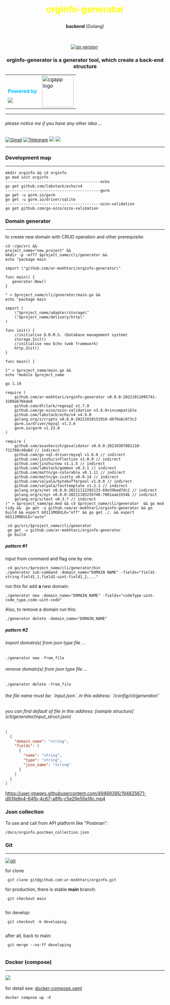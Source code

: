<!--suppress ALL -->
<h1 align="center" style="alignment: center;color: yellow">

orgInfo-generator
</h1>
<p align="center"><b>backend</b> (Golang)<br/><br/><br/></p>

<p align="center">
<a href="" target="_blank"><img src="https://img.shields.io/badge/Go-1.19+-00ADD8?style=for-the-badge&logo=go" alt="go version" /></a>&nbsp;
</p>

<h3 align="center">orginfo-generator is a generator tool, which create a back-end structure</h3>






<table cellpadding="0" cellspacing="0">
<tr>
    <td style="margin-top: -2rem" valign="button"><h4 style="color: deepskyblue;margin-bottom: -1.5rem">Powered by</h4></td>
    <td rowspan="2"><img alt="cgapp logo" src="https://raw.githubusercontent.com/create-go-app/cli/master/.github/images/cgapp_logo%402x.png" width="100px"/><br/></td>
  </tr>
  <tr>
    <td><img src="https://camo.githubusercontent.com/4724436344c2473558068577d7e9e6b597c2baabe75a499cd67e04a448e00d84/68747470733a2f2f7777772e766563746f726c6f676f2e7a6f6e652f6c6f676f732f676f6c616e672f676f6c616e672d617232312e737667" ></td>
  </tr>
</table> 



---

<h6> please notice me if you have any other idea ...
</h6>

<a href="mailto:neatland@gmail.com"><img alt="Gmail" title="Alireza Mokhtari G Gmail" src="https://camo.githubusercontent.com/571384769c09e0c66b45e39b5be70f68f552db3e2b2311bc2064f0d4a9f5983b/68747470733a2f2f696d672e736869656c64732e696f2f62616467652f476d61696c2d4431343833363f7374796c653d666f722d7468652d6261646765266c6f676f3d676d61696c266c6f676f436f6c6f723d7768697465" data-canonical-src="https://img.shields.io/badge/Gmail-D14836?style=for-the-badge&amp;logo=gmail&amp;logoColor=white" style="max-width: 100%;"></a>
<a href="https://t.me/ar_mokhtari" rel="nofollow"><img alt="Telegram" title="Alireza Mokhtari G Telegram" src="https://camo.githubusercontent.com/cf4ed981404024c1adfc79d5575c4edf1836c4fe36b24b03383ece888cef7e29/68747470733a2f2f696d672e736869656c64732e696f2f62616467652f54656c656772616d2d3243413545303f7374796c653d666f722d7468652d6261646765266c6f676f3d74656c656772616d266c6f676f436f6c6f723d7768697465" data-canonical-src="https://img.shields.io/badge/Telegram-2CA5E0?style=for-the-badge&amp;logo=telegram&amp;logoColor=white" style="max-width: 100%;"></a>
<a href="https://www.linkedin.com/in/alireza-mokhtari-garakani-b4288024/"><img src="https://img.shields.io/badge/LinkedIn-0077B5?style=for-the-badge&amp;logo=linkedin&amp;logoColor=white" style="max-width: 100%;"></a>
<a href="https://discord.gg/F2YVf8Bu4R"><img src="![Discord](https://img.shields.io/badge/%3CServer%3E-%237289DA.svg?style=for-the-badge&logo=discord&logoColor=white" style="max-width: 100%;"></a>

---

<h3> Development map </h3>
<hr>

````
mkdir orginfo && cd orginfo
go mod init orginfo
------------------------------------------echo
go get github.com/labstack/echo/v4
------------------------------------------gorm
go get -u gorm.io/gorm
go get -u gorm.io/driver/sqlite
------------------------------------------ozzo-validation
go get github.com/go-ozzo/ozzo-validation

````

<h3>Domain generator</h3>
<hr>
to create new domain with CRUD operation and other prerequisite:

````
cd ~/go/src &&
project_name="new_project" &&
mkdir -p -m777 $project_name/cli/generator &&
echo "package main

import \"github.com/ar-mokhtari/orginfo-generator\"

func main() {
   generator.New()
}

" > $project_name/cli/generator/main.go &&
echo "package main

import (
	\"$project_name/adapter/storage\"
	\"$project_name/delivery/http\"
)

func init() {
	//initialise D.B.M.S. (Database management system)
	storage.Init()
	//initialise new Echo (web framework)
	http.Init()
}

func main() {

}" > $project_name/main.go &&
echo "module $project_name

go 1.19

require (
	github.com/ar-mokhtari/orginfo-generator v0.0.0-20221011095741-3289a676bde8
	github.com/dlclark/regexp2 v1.7.0
	github.com/go-ozzo/ozzo-validation v3.6.0+incompatible
	github.com/labstack/echo/v4 v4.9.0
	golang.org/x/crypto v0.0.0-20221010152910-d6f0a8c073c2
	gorm.io/driver/mysql v1.3.6
	gorm.io/gorm v1.23.8
)

require (
	github.com/asaskevich/govalidator v0.0.0-20210307081110-f21760c49a8d // indirect
	github.com/go-sql-driver/mysql v1.6.0 // indirect
	github.com/jinzhu/inflection v1.0.0 // indirect
	github.com/jinzhu/now v1.1.5 // indirect
	github.com/labstack/gommon v0.3.1 // indirect
	github.com/mattn/go-colorable v0.1.11 // indirect
	github.com/mattn/go-isatty v0.0.14 // indirect
	github.com/valyala/bytebufferpool v1.0.0 // indirect
	github.com/valyala/fasttemplate v1.2.1 // indirect
	golang.org/x/net v0.0.0-20211112202133-69e39bad7dc2 // indirect
	golang.org/x/sys v0.0.0-20211103235746-7861aae1554b // indirect
	golang.org/x/text v0.3.7 // indirect
)" > $project_name/go.mod && cd $project_name/cli/generator  && go mod tidy &&  go get -u github.com/ar-mokhtari/orginfo-generator && go build && export GO111MODULE="off" && go get ./. && export GO111MODULE="auto"

````


````
 cd go/src/$project_name/cli/generator
 go get -u github.com/ar-mokhtari/orginfo-generator
 go build
````

<h5>pattern #1</h5>
input from command and flag one by one:

````
 cd go/src/$project_name/cli/generator/bin
./generator sub-command -domain_name="DOMAIN NAME" -fields="field1-string-field1_1,field2-uint-field1_2,..."
````

run this for add **a** new domain:

````
./generator new -domain_name="DOMAIN_NAME" -fields="codeType-uint-code_type,code-uint-code"
````

Also, to remove a domain run this:

````
./generator delete -domain_name="DOMAIN_NAME"
````

<h5>pattern #2</h5>
<h6>import domain(s) from json type file ... </h6>

````
./generator new -from_file
````

<h6>remove domain(s) from json type file ... </h6>

````
./generator delete -from_file
````

<h6>the file name must be: `input.json`. in this address: `/config/cli/generator/` </h6>
<h6>you can find default of file in this address: [sample structure](cli/generator/input_struct.json)</h6>

```json
[
  {
    "domain_name": "string",
    "fields": [
      {
        "name": "string",
        "type": "string",
        "json_name": "string"
      }
    ]
  }
]

```

https://user-images.githubusercontent.com/49469395/194825671-d93fe8e4-64fb-4c67-a8fb-c5e29e55e16c.mp4


<h3>Json collection</h3>
To use and call from API platform like "Postman":

````
/docs/orginfo.postman_collection.json
````

<h3>Git</h3>
<hr>
<p align="left">
<a href="" 
target="_blank"><img src="https://img.shields.io/badge/git-%23F05033.svg?style=for-the-badge&logo=git&logoColor=white" alt="git" /></a>&nbsp;
</p>

for clone

````
 git clone git@github.com:ar-mokhtari/orginfo.git
````

for production, there is stable **main** branch:

```` 
 git checkout main
 
````

for develop:

```` 
 git checkout -b developing
 
````

after all, back to main:

```` 
 git merge --no-ff developing
 
````

<h3>Docker (compose)</h3>
<hr>

<a href="" target="_blank"><img src="https://img.shields.io/badge/docker-%230db7ed.svg?style=for-the-badge&logo=docker&logoColor=white" /></a>
&nbsp;

for detail see:
[docker-compose.yaml](docker-compose.yaml)

````
docker compose up -d
````
